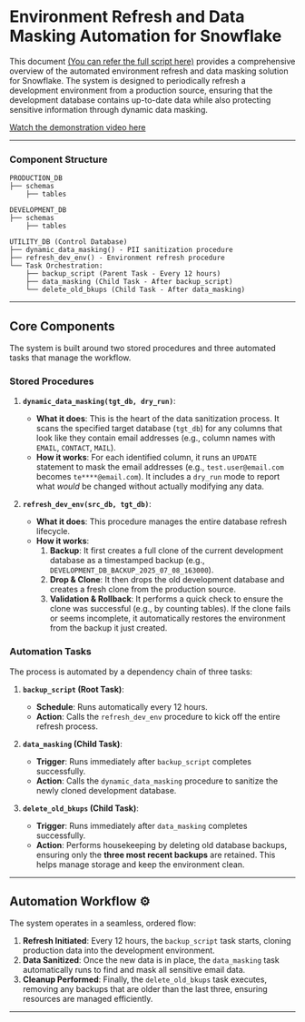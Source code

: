 # Environment Refresh and Data Masking Automation for Snowflake

This document [(You can refer the full script here)](https://github.com/sparkbrains/data_engineering/blob/main/Snowflake_projects_and_POCs/enviornment_data_refresh_automation_POC/env_refresh_script.md)
provides a comprehensive overview of the automated environment refresh and data masking solution for Snowflake. The system is designed to periodically refresh a development environment from a production source, ensuring that the development database contains up-to-date data while also protecting sensitive information through dynamic data masking.

[Watch the demonstration video here](https://youtu.be/sayayWlLY3M)

-----

### Component Structure
```
PRODUCTION_DB
├── schemas
    ├── tables

DEVELOPMENT_DB
├── schemas
    ├── tables

UTILITY_DB (Control Database)
├── dynamic_data_masking() - PII sanitization procedure
├── refresh_dev_env() - Environment refresh procedure
└── Task Orchestration:
    ├── backup_script (Parent Task - Every 12 hours)
    ├── data_masking (Child Task - After backup_script)
    └── delete_old_bkups (Child Task - After data_masking)
```

-----

## Core Components

The system is built around two stored procedures and three automated tasks that manage the workflow.

### Stored Procedures

1.  **`dynamic_data_masking(tgt_db, dry_run)`**:

      * **What it does**: This is the heart of the data sanitization process. It scans the specified target database (`tgt_db`) for any columns that look like they contain email addresses (e.g., column names with `EMAIL`, `CONTACT`, `MAIL`).
      * **How it works**: For each identified column, it runs an `UPDATE` statement to mask the email addresses (e.g., `test.user@email.com` becomes `te****@email.com`). It includes a `dry_run` mode to report what *would* be changed without actually modifying any data.

2.  **`refresh_dev_env(src_db, tgt_db)`**:

      * **What it does**: This procedure manages the entire database refresh lifecycle.
      * **How it works**:
        1.  **Backup**: It first creates a full clone of the current development database as a timestamped backup (e.g., `DEVELOPMENT_DB_BACKUP_2025_07_08_163000`).
        2.  **Drop & Clone**: It then drops the old development database and creates a fresh clone from the production source.
        3.  **Validation & Rollback**: It performs a quick check to ensure the clone was successful (e.g., by counting tables). If the clone fails or seems incomplete, it automatically restores the environment from the backup it just created.

### Automation Tasks

The process is automated by a dependency chain of three tasks:

1.  **`backup_script` (Root Task)**:

      * **Schedule**: Runs automatically every 12 hours.
      * **Action**: Calls the `refresh_dev_env` procedure to kick off the entire refresh process.

2.  **`data_masking` (Child Task)**:

      * **Trigger**: Runs immediately after `backup_script` completes successfully.
      * **Action**: Calls the `dynamic_data_masking` procedure to sanitize the newly cloned development database.

3.  **`delete_old_bkups` (Child Task)**:

      * **Trigger**: Runs immediately after `data_masking` completes successfully.
      * **Action**: Performs housekeeping by deleting old database backups, ensuring only the **three most recent backups** are retained. This helps manage storage and keep the environment clean.

-----

## Automation Workflow ⚙️

The system operates in a seamless, ordered flow:

1.  **Refresh Initiated**: Every 12 hours, the `backup_script` task starts, cloning production data into the development environment.
2.  **Data Sanitized**: Once the new data is in place, the `data_masking` task automatically runs to find and mask all sensitive email data.
3.  **Cleanup Performed**: Finally, the `delete_old_bkups` task executes, removing any backups that are older than the last three, ensuring resources are managed efficiently.

-----

